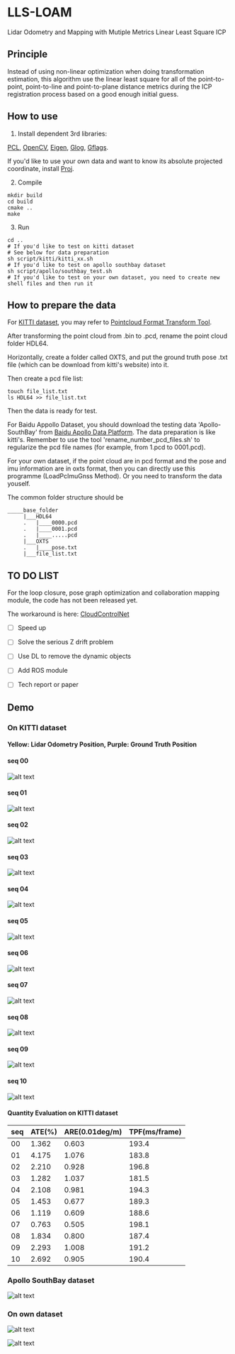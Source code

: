 # LLS-LOAM
Lidar Odometry and Mapping with Mutiple Metrics Linear Least Square ICP

## Principle
Instead of using non-linear optimization when doing transformation estimation, this algorithm use the linear least square for all of the point-to-point, point-to-line and point-to-plane distance metrics during the ICP registration process based on a good enough initial guess. 


## How to use

1. Install dependent 3rd libraries: 

[PCL](https://github.com/PointCloudLibrary/pcl), [OpenCV](https://github.com/opencv/opencv), [Eigen](https://eigen.tuxfamily.org/dox/), [Glog](https://github.com/google/glog), [Gflags](https://github.com/gflags/gflags).

If you'd like to use your own data and want to know its absolute projected coordinate, install [Proj](https://proj.org/download.html).

2. Compile
```
mkdir build
cd build
cmake ..
make 
```

3. Run
```
cd ..
# If you'd like to test on kitti dataset
# See below for data preparation
sh script/kitti/kitti_xx.sh
# If you'd like to test on apollo southbay dataset
sh script/apollo/southbay_test.sh
# If you'd like to test on your own dataset, you need to create new shell files and then run it
```

## How to prepare the data
For [KITTI dataset](http://www.cvlibs.net/datasets/kitti/eval_odometry.php), you may refer to [Pointcloud Format Transform Tool](https://github.com/YuePanEdward/Pointcloud_Format_Transformer).

After transforming the point cloud from .bin to .pcd, rename the point cloud folder HDL64.

Horizontally, create a folder called OXTS, and put the ground truth pose .txt file (which can be download from kitti's website) into it.

Then create a pcd file list:
```
touch file_list.txt
ls HDL64 >> file_list.txt
```

Then the data is ready for test.

For Baidu Appollo Dataset, you should download the testing data 'Apollo-SouthBay' from [Baidu Apollo Data Platform](http://data.apollo.auto/?locale=en-us&lang=en). The data preparation is like kitti's. Remember to use the tool 'rename_number_pcd_files.sh' to regularize the pcd file names (for example, from 1.pcd to 0001.pcd).

For your own dataset, if the point cloud are in pcd format and the pose and imu information are in oxts format, then you can directly use this programme (LoadPcImuGnss Method). Or you need to transform the data youself.

The common folder structure should be
```
_____base_folder
     |___HDL64
     .   |____0000.pcd
     .   |____0001.pcd
     .   |____.....pcd
     |___OXTS
     .   |____pose.txt
     |___file_list.txt
```

## TO DO LIST

For the loop closure, pose graph optimization and collaboration mapping module, the code has not been released yet.

The workaround is here: [CloudControlNet](https://github.com/YuePanEdward/CloudControlNet/tree/dev)

- [ ] Speed up

- [ ] Solve the serious Z drift problem

- [ ] Use DL to remove the dynamic objects

- [ ] Add ROS module

- [ ] Tech report or paper


## Demo

### On KITTI dataset

#### Yellow: Lidar Odometry Position, Purple: Ground Truth Position

#### seq 00
![alt text](assets/kitti_00_pointcloud.png)

#### seq 01
![alt text](assets/kitti_01_pointcloud.png)

#### seq 02
![alt text](assets/kitti_02_pointcloud.png)

#### seq 03
![alt text](assets/kitti_03_pointcloud.png)

#### seq 04
![alt text](assets/kitti_04_pointcloud.png)

#### seq 05
![alt text](assets/kitti_05_pointcloud.png)

#### seq 06
![alt text](assets/kitti_06_pointcloud.png)

#### seq 07
![alt text](assets/kitti_07_pointcloud.png)

#### seq 08
![alt text](assets/kitti_08_pointcloud.png)

#### seq 09
![alt text](assets/kitti_09_pointcloud.png)

#### seq 10
![alt text](assets/kitti_10_pointcloud.png)

#### Quantity Evaluation on KITTI dataset

| seq | ATE(%) | ARE(0.01deg/m) | TPF(ms/frame) |
|-----|-----|-----|-----|
| 00  | 1.362     | 0.603    | 193.4    |
| 01  | 4.175     | 1.076    | 183.8    |
| 02  | 2.210     | 0.928    | 196.8    |
| 03  | 1.282     | 1.037    | 181.5    |
| 04  | 2.108     | 0.981    | 194.3    |
| 05  | 1.453     | 0.677    | 189.3    |
| 06  | 1.119     | 0.609    | 188.6    |
| 07  | 0.763     | 0.505    | 198.1    |
| 08  | 1.834     | 0.800    | 187.4    |
| 09  | 2.293     | 1.008    | 191.2    |
| 10  | 2.692     | 0.905    | 190.4    |

### Apollo SouthBay dataset

![alt text](assets/southbay_test_1.png)

### On own dataset

![alt text](assets/demo_own_dataset_1.png)

![alt text](assets/demo_own_dataset_highway.png)
